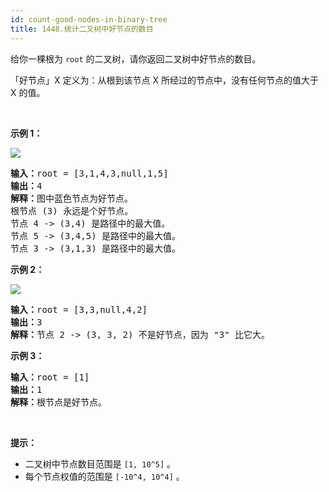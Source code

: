 ```yaml
---
id: count-good-nodes-in-binary-tree
title: 1448.统计二叉树中好节点的数目
---
```

给你一棵根为 <code>root</code> 的二叉树，请你返回二叉树中好节点的数目。

「好节点」X 定义为：从根到该节点 X 所经过的节点中，没有任何节点的值大于 X 的值。

 

**示例 1：**

**![](https://assets.leetcode-cn.com/aliyun-lc-upload/uploads/2020/05/16/test_sample_1.png)**


<pre><strong>输入：</strong>root = [3,1,4,3,null,1,5]<br/><strong>输出：</strong>4<br/><strong>解释：</strong>图中蓝色节点为好节点。<br/>根节点 (3) 永远是个好节点。<br/>节点 4 -&gt; (3,4) 是路径中的最大值。<br/>节点 5 -&gt; (3,4,5) 是路径中的最大值。<br/>节点 3 -&gt; (3,1,3) 是路径中的最大值。</pre>

**示例 2：**

**![](https://assets.leetcode-cn.com/aliyun-lc-upload/uploads/2020/05/16/test_sample_2.png)**


<pre><strong>输入：</strong>root = [3,3,null,4,2]<br/><strong>输出：</strong>3<br/><strong>解释：</strong>节点 2 -&gt; (3, 3, 2) 不是好节点，因为 &#34;3&#34; 比它大。</pre>

**示例 3：**


<pre><strong>输入：</strong>root = [1]<br/><strong>输出：</strong>1<br/><strong>解释：</strong>根节点是好节点。</pre>

 

**提示：**


- 二叉树中节点数目范围是 <code>[1, 10^5]</code> 。
- 每个节点权值的范围是 <code>[-10^4, 10^4]</code> 。
